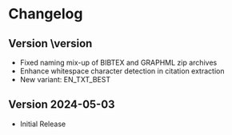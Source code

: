 # Changelog



## Version \version

- Fixed naming mix-up of BIBTEX and GRAPHML zip archives
- Enhance whitespace character detection in citation extraction
- New variant: EN_TXT_BEST


## Version 2024-05-03

- Initial Release
